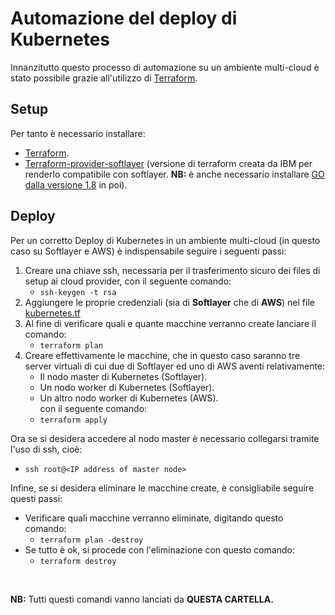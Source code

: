 # Automazione del deploy di Kubernetes

Innanzitutto questo processo di automazione su un ambiente multi-cloud è stato possibile grazie all'utilizzo di [Terraform](https://www.terraform.io/).
<br>
## Setup

Per tanto è necessario installare:
- [Terraform](https://www.terraform.io/intro/getting-started/install.html).
- [Terraform-provider-softlayer](https://github.com/softlayer/terraform-provider-softlayer) (versione di terraform creata da IBM per renderlo compatibile con softlayer. __NB:__ è anche necessario installare [GO dalla versione 1.8](https://medium.com/@patdhlk/how-to-install-go-1-8-on-ubuntu-16-04-710967aa53c9) in poi).

## Deploy

Per un corretto Deploy di Kubernetes in un ambiente multi-cloud (in questo caso su Softlayer e AWS) è indispensabile seguire i seguenti passi:
1. Creare una chiave ssh, necessaria per il trasferimento sicuro dei files di setup ai cloud provider, con il seguente comando:
    - ```ssh-keygen -t rsa```
2. Aggiungere le proprie credenziali (sia di __Softlayer__ che di __AWS__) nel file [kubernetes.tf](kubernetes.tf)
3. Al fine di verificare quali e quante macchine verranno create lanciare il comando:
    - ```terraform plan```
4. Creare effettivamente le macchine, che in questo caso saranno tre server virtuali di cui due di Softlayer ed uno di AWS aventi relativamente:
    - Il nodo master di Kubernetes (Softlayer).
    - Un nodo worker di Kubernetes (Softlayer).
    - Un altro nodo worker di Kubernetes (AWS).<br>
  con il seguente comando:
    - ```terraform apply```

Ora se si desidera accedere al nodo master è necessario collegarsi tramite l'uso di ssh, cioè:
  - ```ssh root@<IP address of master node>```

Infine, se si desidera eliminare le macchine create, è consigliabile seguire questi passi:
- Verificare quali macchine verranno eliminate, digitando questo comando:
  - ```terraform plan -destroy```
- Se tutto è ok, si procede con l'eliminazione con questo comando:
  - ```terraform destroy```

<br>

__NB:__ Tutti questi comandi vanno lanciati da __QUESTA CARTELLA.__
